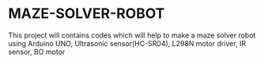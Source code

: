 # MAZE-SOLVER-ROBOT
This project will contains codes which will help to make a maze solver robot using Arduino UNO, Ultrasonic sensor(HC-SR04), L298N motor driver, IR sensor, BO motor
